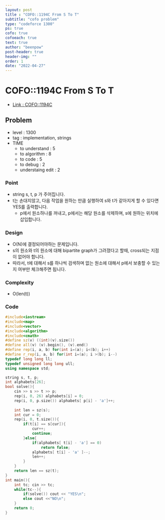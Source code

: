```yaml
---
layout: post
title : "COFO::1194C From S To T"
subtitle: "cofo problem"
type: "codeforce 1300"
ps: true
cofo: true
cofoeach: true
text: true
author: "beenpow"
post-header: true
header-img: ""
order: 1
date: "2022-04-27"
---
```

# COFO::1194C From S To T
- [Link : COFO::1194C](https://codeforces.com/problemset/problem/1194/C)


## Problem 

- level : 1300
- tag : implementation, strings
- TIME
  - to understand    : 5
  - to algorithm     : 8
  - to code          : 5
  - to debug         : 2
  - understaing edit : 2

### Point
- string s, t, p 가 주어집니다.
- t는 손대지않고, 다음 작업을 원하는 만큼 실행하여 s와 t가 같아지게 할 수 있다면 YES를 출력합니다.
  - p에서 원소하나를 꺼내고, p에서는 해당 원소를 삭제하며, s에 원하는 위치에 삽입합니다.

### Design
- O(N)에 결정되어야하는 문제입니다.
- s의 원소와 t의 원소에 대해 bipartite graph가 그려졌다고 할때, cross되는 지점이 없어야 합니다.
- 따라서, t에 대해서 s를 하나씩 검색하며 없는 원소에 대해서 p에서 보충할 수 있는지 여부만 체크해주면 됩니다.

### Complexity
- O(len(t))

### Code

```cpp
#include<iostream>
#include<map>
#include<vector>
#include<algorithm>
#include<cmath>
#define sz(v) ((int)(v).size())
#define all(v) (v).begin(), (v).end()
#define rep(i, a, b) for(int i=(a); i<(b); i++)
#define r_rep(i, a, b) for(int i=(a); i >(b); i--)
typedef long long ll;
typedef unsigned long long ull;
using namespace std;

string s, t, p;
int alphabets[26];
bool solve(){
    cin >> s >> t >> p;
    rep(i, 0, 26) alphabets[i] = 0;
    rep(i, 0, p.size()) alphabets[ p[i] - 'a']++;
    
    int len = sz(s);
    int cur = 0;
    rep(i, 0, t.size()){
        if(t[i] == s[cur]){
            cur++;
            continue;
        }else{
            if(alphabets[ t[i] - 'a'] == 0)
                return false;
            alphabets[ t[i] - 'a' ]--;
            len++;
        }
    }
    return len == sz(t);
}
int main(){
    int tc; cin >> tc;
    while(tc--){
        if(solve()) cout << "YES\n";
        else cout <<"NO\n";
    }
    return 0;
}
```
